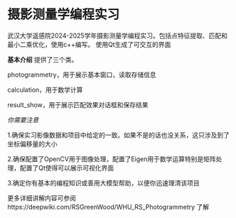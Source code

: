 # 摄影测量学编程实习

武汉大学遥感院2024-2025学年摄影测量学编程实习。包括点特征提取、匹配和最小二乘优化，使用c++编写。
使用Qt生成了可交互的界面


**基本介绍**
提供了三个类。

photogrammetry，用于展示基本窗口，读取存储信息

calculation，用于数学计算

result_show，用于展示匹配效果对话框和保存结果

*你需要注意*

1.确保实习影像数据和项目中给定的一致。如果不是的话也没关系，这只涉及到了坐标偏移量的大小

2.确保配置了OpenCV用于图像处理，配置了Eigen用于数学运算特别是矩阵处理，配置了Qt使得可以展示可视化界面

3.确定你有基本的编程知识或善用大模型帮助，以便你迅速理清该项目

更多详细讲解内容可参阅https://deepwiki.com/RSGreenWood/WHU_RS_Photogrammetry
了解
